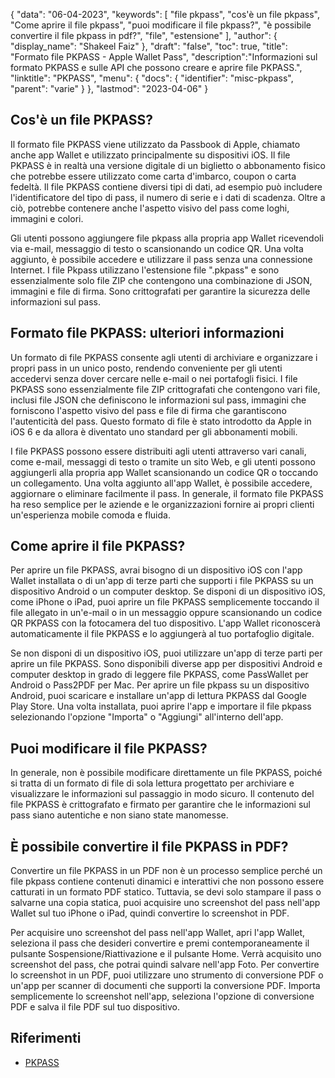 {
"data": "06-04-2023",
  "keywords": [
"file pkpass",
"cos'è un file pkpass",
"Come aprire il file pkpass",
"puoi modificare il file pkpass?",
"è possibile convertire il file pkpass in pdf?",
"file",
"estensione"
],
  "author": {
"display_name": "Shakeel Faiz"
},
"draft": "false",
"toc": true,
"title": "Formato file PKPASS - Apple Wallet Pass",
  "description":"Informazioni sul formato PKPASS e sulle API che possono creare e aprire file PKPASS.",
"linktitle": "PKPASS",
  "menu": {
    "docs": {
      "identifier": "misc-pkpass",
"parent": "varie"
}
},
"lastmod": "2023-04-06"
}

## Cos'è un file PKPASS?

Il formato file PKPASS viene utilizzato da Passbook di Apple, chiamato anche app Wallet e utilizzato principalmente su dispositivi iOS. Il file PKPASS è in realtà una versione digitale di un biglietto o abbonamento fisico che potrebbe essere utilizzato come carta d'imbarco, coupon o carta fedeltà. Il file PKPASS contiene diversi tipi di dati, ad esempio può includere l'identificatore del tipo di pass, il numero di serie e i dati di scadenza. Oltre a ciò, potrebbe contenere anche l'aspetto visivo del pass come loghi, immagini e colori.

Gli utenti possono aggiungere file pkpass alla propria app Wallet ricevendoli via e-mail, messaggio di testo o scansionando un codice QR. Una volta aggiunto, è possibile accedere e utilizzare il pass senza una connessione Internet. I file Pkpass utilizzano l'estensione file ".pkpass" e sono essenzialmente solo file ZIP che contengono una combinazione di JSON, immagini e file di firma. Sono crittografati per garantire la sicurezza delle informazioni sul pass.

## Formato file PKPASS: ulteriori informazioni

Un formato di file PKPASS consente agli utenti di archiviare e organizzare i propri pass in un unico posto, rendendo conveniente per gli utenti accedervi senza dover cercare nelle e-mail o nei portafogli fisici. I file PKPASS sono essenzialmente file ZIP crittografati che contengono vari file, inclusi file JSON che definiscono le informazioni sul pass, immagini che forniscono l'aspetto visivo del pass e file di firma che garantiscono l'autenticità del pass. Questo formato di file è stato introdotto da Apple in iOS 6 e da allora è diventato uno standard per gli abbonamenti mobili.

I file PKPASS possono essere distribuiti agli utenti attraverso vari canali, come e-mail, messaggi di testo o tramite un sito Web, e gli utenti possono aggiungerli alla propria app Wallet scansionando un codice QR o toccando un collegamento. Una volta aggiunto all'app Wallet, è possibile accedere, aggiornare o eliminare facilmente il pass. In generale, il formato file PKPASS ha reso semplice per le aziende e le organizzazioni fornire ai propri clienti un'esperienza mobile comoda e fluida.

## Come aprire il file PKPASS?

Per aprire un file PKPASS, avrai bisogno di un dispositivo iOS con l'app Wallet installata o di un'app di terze parti che supporti i file PKPASS su un dispositivo Android o un computer desktop. Se disponi di un dispositivo iOS, come iPhone o iPad, puoi aprire un file PKPASS semplicemente toccando il file allegato in un'e-mail o in un messaggio oppure scansionando un codice QR PKPASS con la fotocamera del tuo dispositivo. L'app Wallet riconoscerà automaticamente il file PKPASS e lo aggiungerà al tuo portafoglio digitale.

Se non disponi di un dispositivo iOS, puoi utilizzare un'app di terze parti per aprire un file PKPASS. Sono disponibili diverse app per dispositivi Android e computer desktop in grado di leggere file PKPASS, come PassWallet per Android o Pass2PDF per Mac. Per aprire un file pkpass su un dispositivo Android, puoi scaricare e installare un'app di lettura PKPASS dal Google Play Store. Una volta installata, puoi aprire l'app e importare il file pkpass selezionando l'opzione "Importa" o "Aggiungi" all'interno dell'app.

## Puoi modificare il file PKPASS?

In generale, non è possibile modificare direttamente un file PKPASS, poiché si tratta di un formato di file di sola lettura progettato per archiviare e visualizzare le informazioni sul passaggio in modo sicuro. Il contenuto del file PKPASS è crittografato e firmato per garantire che le informazioni sul pass siano autentiche e non siano state manomesse.

## È possibile convertire il file PKPASS in PDF?

Convertire un file PKPASS in un PDF non è un processo semplice perché un file pkpass contiene contenuti dinamici e interattivi che non possono essere catturati in un formato PDF statico. Tuttavia, se devi solo stampare il pass o salvarne una copia statica, puoi acquisire uno screenshot del pass nell'app Wallet sul tuo iPhone o iPad, quindi convertire lo screenshot in PDF.

Per acquisire uno screenshot del pass nell'app Wallet, apri l'app Wallet, seleziona il pass che desideri convertire e premi contemporaneamente il pulsante Sospensione/Riattivazione e il pulsante Home. Verrà acquisito uno screenshot del pass, che potrai quindi salvare nell'app Foto. Per convertire lo screenshot in un PDF, puoi utilizzare uno strumento di conversione PDF o un'app per scanner di documenti che supporti la conversione PDF. Importa semplicemente lo screenshot nell'app, seleziona l'opzione di conversione PDF e salva il file PDF sul tuo dispositivo.

## Riferimenti
* [PKPASS](https://en.wikipedia.org/wiki/PKPASS)

